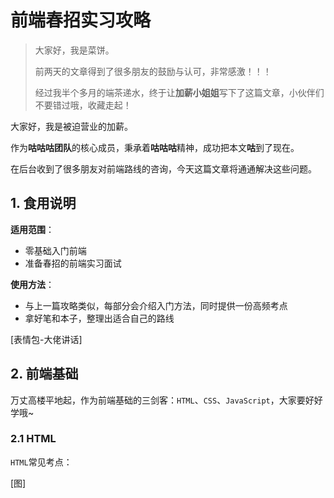# 前端春招实习攻略

> 大家好，我是菜饼。
>
> 前两天的文章得到了很多朋友的鼓励与认可，非常感激！！！
>
> 经过我半个多月的端茶递水，终于让**加薪小姐姐**写下了这篇文章，小伙伴们不要错过哦，收藏走起！
> 


大家好，我是被迫营业的加薪。

作为**咕咕咕团队**的核心成员，秉承着**咕咕咕**精神，成功把本文**咕**到了现在。

在后台收到了很多朋友对前端路线的咨询，今天这篇文章将通通解决这些问题。

## 1. 食用说明

**适用范围**：

- 零基础入门前端
- 准备春招的前端实习面试

**使用方法**：

- 与上一篇攻略类似，每部分会介绍入门方法，同时提供一份高频考点
- 拿好笔和本子，整理出适合自己的路线

[表情包-大佬讲话]

## 2. 前端基础

万丈高楼平地起，作为前端基础的三剑客：`HTML`、`CSS`、`JavaScript`，大家要好好学哦~

### 2.1 HTML

`HTML`常见考点：

[图]










